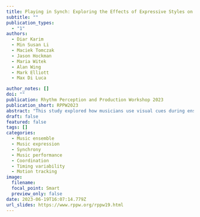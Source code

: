 ```yaml
---
title: Playing in Synch: Exploring the Effects of Expressive Styles on Motion Synchrony in String Quartets 
subtitle: ""
publication_types:
  - "1"
authors:
  - Diar Karim
  - Min Susan Li
  - Maciek Tomczak
  - Jason Hockman
  - Maria Witek
  - Alan Wing
  - Mark Elliott
  - Max Di Luca

author_notes: []
doi: ""
publication: Rhythm Perception and Production Workshop 2023
publication_short: RPPW2023
abstract: "This study explored how musicians use visual cues during ensemble performances. Specifically, we  looked at how motion synchrony varied with different playing styles, with the first violin as the lead  player. We used an excerpt from the finale of Haydn's String Quartet Op. 74 No. 1 and asked a quartet  to repeatedly play it in three different ways: normal, deadpan, and with random pauses throughout  the piece. These conditions were randomised with 10 repetitions in each condition. Using a cross correlation metric across motion velocities for head and bow movements of each player, we  computed an overall synchrony score between all the players across the three playing styles. The  results showed that motion synchrony scores were lowest in the random pause condition and best in  the normal playing style. Furthermore, in the low synchrony condition, head movements were more  prominent compared to the other two conditions. These findings provide insights into how musicians  coordinate their motions during ensemble performances and how different playing styles affect  motion synchrony in string quartets. The study's results can inform future research on developing  effective training methods and technologies to enhance ensemble playing skills."
draft: false
featured: false
tags: []
categories:
  - Music ensemble
  - Music expression
  - Synchrony
  - Music performance
  - Coordination
  - Timing variability
  - Motion tracking
image:
  filename:
  focal_point: Smart
  preview_only: false
date: 2023-06-19T16:07:14.779Z
url_slides: https://www.rppw.org/rppw19.html
---
```


